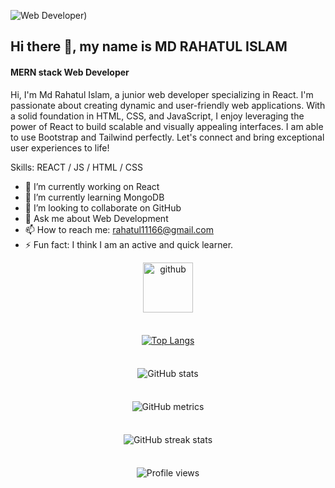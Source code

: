 
![Web Developer](https://i.ibb.co/hFcX0yN/linkedin-cover-black.png))
## Hi there 👋, my name is MD RAHATUL ISLAM
#### MERN stack Web Developer

Hi, I'm Md Rahatul Islam, a junior web developer specializing in React. I'm passionate about creating dynamic and user-friendly web applications. With a solid foundation in HTML, CSS, and JavaScript, I enjoy leveraging the power of React to build scalable and visually appealing interfaces. I am able to use Bootstrap and Tailwind perfectly. Let's connect and bring exceptional user experiences to life!

Skills: REACT / JS / HTML / CSS

- 🔭 I’m currently working on React 
- 🌱 I’m currently learning MongoDB 
- 👯 I’m looking to collaborate on GitHub 
- 💬 Ask me about Web Development 
- 📫 How to reach me: rahatul11166@gmail.com 
- ⚡ Fun fact: I think I am an active and quick learner. 




<div style="margin-bottom: 36px;">
  <p align="center">
    <a href="https://github.com/Rahatul07">
      <img src="https://cdn.jsdelivr.net/npm/simple-icons@3.0.1/icons/github.svg" alt="github" color="white" height="80">
    </a>
  </p>
</div>

<div style="margin-bottom: 36px;">
  <div align="center">
    <a href="https://github.com/anuraghazra/github-readme-stats">
      <img src="https://github-readme-stats.vercel.app/api/top-langs/?username=Rahatul07" alt="Top Langs" style="max-width: 100%;">
    </a>
  </div>
</div>

<div style="margin-bottom: 36px;">
  <div align="center">
    <img src="https://github-readme-stats.vercel.app/api?username=Rahatul07&show_icons=true" alt="GitHub stats" style="max-width: 100%;">
  </div>
</div>

<div style="margin-bottom: 36px;">
  <div align="center">
    <img src="https://metrics.lecoq.io/Rahatul07" alt="GitHub metrics" style="max-width: 100%;">
  </div>
</div>

<div style="margin-bottom: 36px;">
  <div align="center">
    <img src="https://streak-stats.demolab.com/?user=Rahatul07" alt="GitHub streak stats" style="max-width: 100%;">
  </div>
</div>

<div style="margin-bottom: 36px;">
  <div align="center">
    <img src="https://gpvc.arturio.dev/Rahatul07" alt="Profile views" style="max-width: 100%;">
  </div>
</div>

